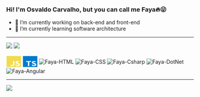 ### Hi! I'm Osvaldo Carvalho, but you can call me Faya🔥😜

- 🔭 I’m currently working on back-end and front-end
- 🌱 I’m currently learning software architecture
<hr>
<div>
  <img height="140em" src="https://github-readme-stats.vercel.app/api?username=F4YA&show_icons=true&theme=outrun&include_all_commits=true&count_private=true"/>
  <img height="140em" src="https://github-readme-stats.vercel.app/api/top-langs/?username=F4YA&layout=compact&langs_count=7&theme=outrun"/>
</div>
  
<div style="display: inline_block"><br>
  <img align="center" alt="Faya-Js" height="30" width="40" src="https://raw.githubusercontent.com/devicons/devicon/master/icons/javascript/javascript-plain.svg">
  <img align="center" alt="Faya-Ts" height="30" width="40" src="https://raw.githubusercontent.com/devicons/devicon/master/icons/typescript/typescript-plain.svg">
  <img align="center" alt="Faya-HTML" height="30" width="40" src="https://cdn.jsdelivr.net/gh/devicons/devicon/icons/html5/html5-plain.svg">
  <img align="center" alt="Faya-CSS" height="30" width="40" src="https://cdn.jsdelivr.net/gh/devicons/devicon/icons/css3/css3-plain.svg">
  <img align="center" alt="Faya-Csharp" height="30" width="40" src="https://cdn.jsdelivr.net/gh/devicons/devicon/icons/csharp/csharp-plain.svg">
  <img align="center" alt="Faya-DotNet" height="30" width="40" src="https://cdn.jsdelivr.net/gh/devicons/devicon/icons/dot-net/dot-net-plain.svg">
  <img align="center" alt="Faya-Angular" height="30" width="40" src="https://cdn.jsdelivr.net/gh/devicons/devicon/icons/angularjs/angularjs-plain.svg">
</div>
<hr>
<a href="https://www.linkedin.com/in/osvaldo-carvalho-9a7b04211/" target="_blank"><img src="https://img.shields.io/badge/LinkedIn-0077B5?style=for-the-badge&logo=linkedin&logoColor=white" target="_blank"></a>
